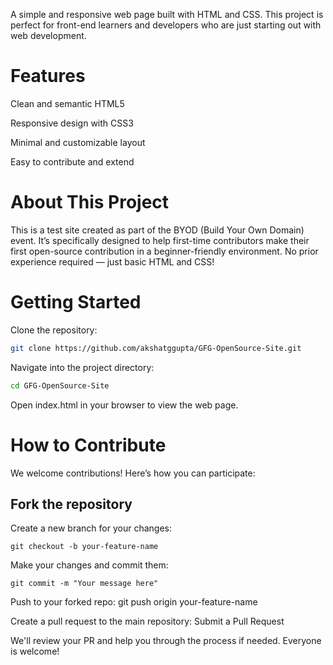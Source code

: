 A simple and responsive web page built with HTML and CSS. This project is perfect for front-end learners and developers who are just starting out with web development.

# Features
Clean and semantic HTML5

Responsive design with CSS3

Minimal and customizable layout

Easy to contribute and extend

# About This Project
This is a test site created as part of the BYOD (Build Your Own Domain) event. It’s specifically designed to help first-time contributors make their first open-source contribution in a beginner-friendly environment. No prior experience required — just basic HTML and CSS!

# Getting Started
Clone the repository:
```bash
git clone https://github.com/akshatggupta/GFG-OpenSource-Site.git
```

Navigate into the project directory:
```bash
cd GFG-OpenSource-Site
```

Open index.html in your browser to view the web page.

# How to Contribute
We welcome contributions! Here’s how you can participate:

## Fork the repository

Create a new branch for your changes:
```
git checkout -b your-feature-name
```

Make your changes and commit them:
```
git commit -m "Your message here"
```

Push to your forked repo:
git push origin your-feature-name

Create a pull request to the main repository:
Submit a Pull Request

We'll review your PR and help you through the process if needed. Everyone is welcome!
